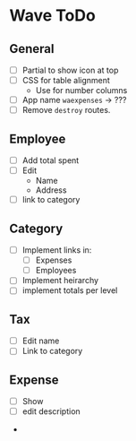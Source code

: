# Wave ToDo

## General

 - [ ] Partial to show icon at top
 - [ ] CSS for table alignment
    - Use for number columns
 - [ ] App name `waexpenses` -> ???
 - [ ] Remove `destroy` routes.

## Employee

 - [ ] Add total spent
 - [ ] Edit
    - Name
    - Address
 - [ ] link to category
    
## Category
 - [ ] Implement links in:
    - [ ] Expenses
    - [ ] Employees
 - [ ] Implement heirarchy
 - [ ] implement totals per level
 
## Tax
 - [ ] Edit name
 - [ ] Link to category

## Expense
 - [ ] Show
 - [ ] edit description
 - 